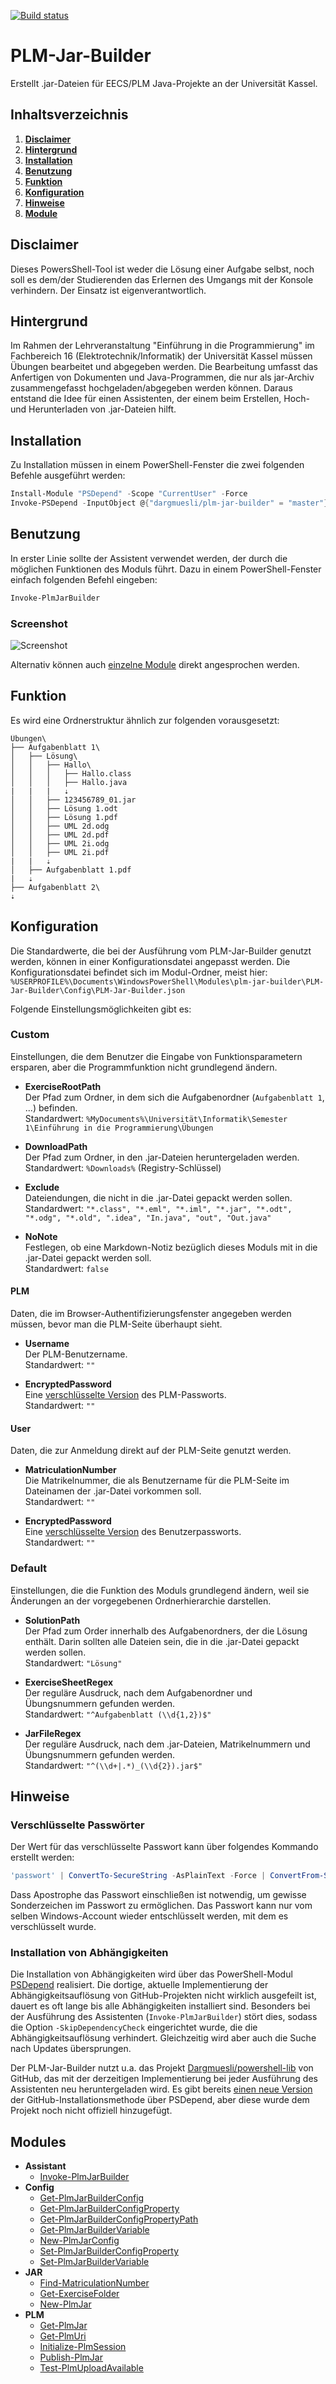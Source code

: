 [![Build status](https://ci.appveyor.com/api/projects/status/ba8i29gqp62lw4rp/branch/master?svg=true)](https://ci.appveyor.com/project/Dargmuesli/plm-jar-builder/branch/master)

# PLM-Jar-Builder
Erstellt .jar-Dateien für EECS/PLM Java-Projekte an der Universität Kassel.

## Inhaltsverzeichnis
1. **[Disclaimer](#Disclaimer)**
2. **[Hintergrund](#Background)**
3. **[Installation](#Installation)**
4. **[Benutzung](#Usage)**
5. **[Funktion](#Functionality)**
6. **[Konfiguration](#Configuration)**
7. **[Hinweise](#Hints)**
8. **[Module](#Modules)**

<a name="Disclaimer"></a>

## Disclaimer
Dieses PowersShell-Tool ist weder die Lösung einer Aufgabe selbst, noch soll es dem/der Studierenden das Erlernen des Umgangs mit der Konsole verhindern. Der Einsatz ist eigenverantwortlich.

<a name="Background"></a>

## Hintergrund
Im Rahmen der Lehrveranstaltung "Einführung in die Programmierung" im Fachbereich 16 (Elektrotechnik/Informatik) der Universität Kassel müssen Übungen bearbeitet und abgegeben werden.
Die Bearbeitung umfasst das Anfertigen von Dokumenten und Java-Programmen, die nur als jar-Archiv zusammengefasst hochgeladen/abgegeben werden können.
Daraus entstand die Idee für einen Assistenten, der einem beim Erstellen, Hoch- und Herunterladen von .jar-Dateien hilft.

<a name="Installation"></a>

## Installation
Zu Installation müssen in einem PowerShell-Fenster die zwei folgenden Befehle ausgeführt werden:

```PowerShell
Install-Module "PSDepend" -Scope "CurrentUser" -Force
Invoke-PSDepend -InputObject @{"dargmuesli/plm-jar-builder" = "master"} -Install -Force
```

<a name="Usage"></a>

## Benutzung
In erster Linie sollte der Assistent verwendet werden, der durch die möglichen Funktionen des Moduls führt.
Dazu in einem PowerShell-Fenster einfach folgenden Befehl eingeben:

```PowerShell
Invoke-PlmJarBuilder
```

### Screenshot
![Screenshot](Resources/screenshot.png "Screenshot")

Alternativ können auch [einzelne Module](#Module) direkt angesprochen werden.

<a name="Functionality"></a>

## Funktion
Es wird eine Ordnerstruktur ähnlich zur folgenden vorausgesetzt:

```
Übungen\
├── Aufgabenblatt 1\
│   ├── Lösung\
│   │   ├── Hallo\
│   │   │   ├── Hallo.class
│   │   │   ├── Hallo.java
|   |   |   ⇣
│   │   ├── 123456789_01.jar
│   │   ├── Lösung 1.odt
│   │   ├── Lösung 1.pdf
│   │   ├── UML 2d.odg
│   │   ├── UML 2d.pdf
│   │   ├── UML 2i.odg
│   │   ├── UML 2i.pdf
|   |   ⇣
│   ├── Aufgabenblatt 1.pdf
|   ⇣
├── Aufgabenblatt 2\
⇣
```

<a name="Configuration"></a>

## Konfiguration
Die Standardwerte, die bei der Ausführung vom PLM-Jar-Builder genutzt werden, können in einer Konfigurationsdatei angepasst werden.
Die Konfigurationsdatei befindet sich im Modul-Ordner, meist hier: `%USERPROFILE%\Documents\WindowsPowerShell\Modules\plm-jar-builder\PLM-Jar-Builder\Config\PLM-Jar-Builder.json`

Folgende Einstellungsmöglichkeiten gibt es:


### Custom
Einstellungen, die dem Benutzer die Eingabe von Funktionsparametern ersparen, aber die Programmfunktion nicht grundlegend ändern.

- **ExerciseRootPath**  
Der Pfad zum Ordner, in dem sich die Aufgabenordner (`Aufgabenblatt 1`, ...) befinden.  
Standardwert: `%MyDocuments%\Universität\Informatik\Semester 1\Einführung in die Programmierung\Übungen`

- **DownloadPath**  
Der Pfad zum Ordner, in den .jar-Dateien heruntergeladen werden.  
Standardwert: `%Downloads%` (Registry-Schlüssel)

- **Exclude**  
Dateiendungen, die nicht in die .jar-Datei gepackt werden sollen.  
Standardwert: `"*.class", "*.eml", "*.iml", "*.jar", "*.odt", "*.odg", "*.old", ".idea", "In.java", "out", "Out.java"`

- **NoNote**  
Festlegen, ob eine Markdown-Notiz bezüglich dieses Moduls mit in die .jar-Datei gepackt werden soll.  
Standardwert: `false`


#### PLM
Daten, die im Browser-Authentifizierungsfenster angegeben werden müssen, bevor man die PLM-Seite überhaupt sieht.

- **Username**  
Der PLM-Benutzername.  
Standardwert: `""`

- **EncryptedPassword**  
Eine [verschlüsselte Version](#verschlüsselte-passwörter) des PLM-Passworts.  
Standardwert: `""`


#### User
Daten, die zur Anmeldung direkt auf der PLM-Seite genutzt werden.

- **MatriculationNumber**  
Die Matrikelnummer, die als Benutzername für die PLM-Seite im Dateinamen der .jar-Datei vorkommen soll.  
Standardwert: `""`

- **EncryptedPassword**  
Eine [verschlüsselte Version](#verschlüsselte-passwörter) des Benutzerpassworts.  
Standardwert: `""`


### Default
Einstellungen, die die Funktion des Moduls grundlegend ändern, weil sie Änderungen an der vorgegebenen Ordnerhierarchie darstellen.

- **SolutionPath**  
Der Pfad zum Order innerhalb des Aufgabenordners, der die Lösung enthält.
Darin sollten alle Dateien sein, die in die .jar-Datei gepackt werden sollen.  
Standardwert: `"Lösung"`

- **ExerciseSheetRegex**  
Der reguläre Ausdruck, nach dem Aufgabenordner und Übungsnummern gefunden werden.  
Standardwert: `"^Aufgabenblatt (\\d{1,2})$"`

- **JarFileRegex**  
Der reguläre Ausdruck, nach dem .jar-Dateien, Matrikelnummern und Übungsnummern gefunden werden.  
Standardwert: `"^(\\d+|.*)_(\\d{2}).jar$"`

<a name="Hints"></a>

## Hinweise

### Verschlüsselte Passwörter
Der Wert für das verschlüsselte Passwort kann über folgendes Kommando erstellt werden:

```PowerShell
'passwort' | ConvertTo-SecureString -AsPlainText -Force | ConvertFrom-SecureString
```

Dass Apostrophe das Passwort einschließen ist notwendig, um gewisse Sonderzeichen im Passwort zu ermöglichen.
Das Passwort kann nur vom selben Windows-Account wieder entschlüsselt werden, mit dem es verschlüsselt wurde.


### Installation von Abhängigkeiten
Die Installation von Abhängigkeiten wird über das PowerShell-Modul [PSDepend](https://github.com/RamblingCookieMonster/PSDepend) realisiert. Die dortige, aktuelle Implementierung der Abhängigkeitsauflösung von GitHub-Projekten nicht wirklich ausgefeilt ist, dauert es oft lange bis alle Abhängigkeiten installiert sind. Besonders bei der Ausführung des Assistenten (`Invoke-PlmJarBuilder`) stört dies, sodass die Option `-SkipDependencyCheck` eingerichtet wurde, die die Abhängigkeitsauflösung verhindert. Gleichzeitig wird aber auch die Suche nach Updates übersprungen.

Der PLM-Jar-Builder nutzt u.a. das Projekt [Dargmuesli/powershell-lib](https://github.com/Dargmuesli/powershell-lib) von GitHub, das mit der derzeitigen Implementierung bei jeder Ausführung des Assistenten neu heruntergeladen wird. Es gibt bereits [einen neue Version](https://github.com/RamblingCookieMonster/PSDepend/pull/46) der GitHub-Installationsmethode über PSDepend, aber diese wurde dem Projekt noch nicht offiziell hinzugefügt.

<a name="Modules"></a>

## Modules
- **Assistant**
  - [Invoke-PlmJarBuilder](PLM-Jar-Builder/Docs/Invoke-PlmJarBuilder.md)
- **Config**
  - [Get-PlmJarBuilderConfig](PLM-Jar-Builder/Docs/Get-PlmJarBuilderConfig.md)
  - [Get-PlmJarBuilderConfigProperty](PLM-Jar-Builder/Docs/Get-PlmJarBuilderConfigProperty.md)
  - [Get-PlmJarBuilderConfigPropertyPath](PLM-Jar-Builder/Docs/Get-PlmJarBuilderConfigPropertyPath.md)
  - [Get-PlmJarBuilderVariable](PLM-Jar-Builder/Docs/Get-PlmJarBuilderVariable.md)
  - [New-PlmJarConfig](PLM-Jar-Builder/Docs/New-PlmJarConfig.md)
  - [Set-PlmJarBuilderConfigProperty](PLM-Jar-Builder/Docs/Set-PlmJarBuilderConfigProperty.md)
  - [Set-PlmJarBuilderVariable](PLM-Jar-Builder/Docs/Set-PlmJarBuilderVariable.md)
- **JAR**
  - [Find-MatriculationNumber](PLM-Jar-Builder/Docs/Find-MatriculationNumber.md)
  - [Get-ExerciseFolder](PLM-Jar-Builder/Docs/Get-ExerciseFolder.md)
  - [New-PlmJar](PLM-Jar-Builder/Docs/New-PlmJar.md)
- **PLM**
  - [Get-PlmJar](PLM-Jar-Builder/Docs/Get-PlmJar.md)
  - [Get-PlmUri](PLM-Jar-Builder/Docs/Get-PlmUri.md)
  - [Initialize-PlmSession](PLM-Jar-Builder/Docs/Initialize-PlmSession.md)
  - [Publish-PlmJar](PLM-Jar-Builder/Docs/Publish-PlmJar.md)
  - [Test-PlmUploadAvailable](PLM-Jar-Builder/Docs/Test-PlmUploadAvailable.md)
